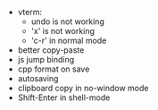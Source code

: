 * vterm:
  - undo is not working
  - 'x' is not working
  - 'c-r' in normal mode
* better copy-paste
* js jump binding
* cpp format on save
* autosaving
* clipboard copy in no-window mode
* Shift-Enter in shell-mode
